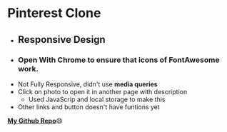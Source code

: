 # Pinterest Clone

- ## Responsive Design
- ### Open With **Chrome** to ensure that icons of **FontAwesome** work.
- Not Fully Responsive, didn't use **media queries**
- Click on photo to open it in another page with description
  -  Used JavaScrip and local storage to make this
- Other links and button doesn't have funtions yet

[**My Github Repo**](https://github.com/AhmedNabil-hub/PinterestCloneDesign):smile:
